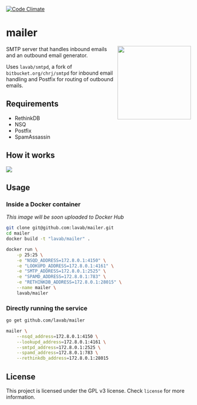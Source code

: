 [![Code Climate](https://codeclimate.com/github/lavab/mailer/badges/gpa.svg)](https://codeclimate.com/github/lavab/mailer)
# mailer

<img src="https://mail.lavaboom.com/img/Lavaboom-logo.svg" align="right" width="200px" />

SMTP server that handles inbound emails and an outbound email generator.

Uses `lavab/smtpd`, a fork of `bitbucket.org/chrj/smtpd` for inbound email
handling and Postfix for routing of outbound emails.

## Requirements

 - RethinkDB
 - NSQ
 - Postfix
 - SpamAssassin

## How it works

<img src="http://i.imgur.com/bi53Lfo.png">

## Usage

### Inside a Docker container

*This image will be soon uploaded to Docker Hub*

```bash
git clone git@github.com:lavab/mailer.git
cd mailer
docker build -t "lavab/mailer" .

docker run \
    -p 25:25 \
    -e "NSQD_ADDRESS=172.8.0.1:4150" \
    -e "LOOKUPD_ADDRESS=172.8.0.1:4161" \
    -e "SMTP_ADDRESS=172.8.0.1:2525" \
    -e "SPAMD_ADDRESS=172.8.0.1:783" \
    -e "RETHINKDB_ADDRESS=172.8.0.1:28015" \
    --name mailer \
    lavab/mailer
```

### Directly running the service

```bash
go get github.com/lavab/mailer

mailer \
    --nsqd_address=172.8.0.1:4150 \
    --lookupd_address=172.8.0.1:4161 \
    --smtpd_address=172.8.0.1:2525 \
    --spamd_address=172.8.0.1:783 \
    --rethinkdb_address=172.8.0.1:28015
```

## License

This project is licensed under the GPL v3 license. Check `license` for more
information.
